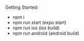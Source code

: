 Getting Started:

- npm i
- npm run start (expo start)
- npm run ios (ios build)
- npm run android (android build)
